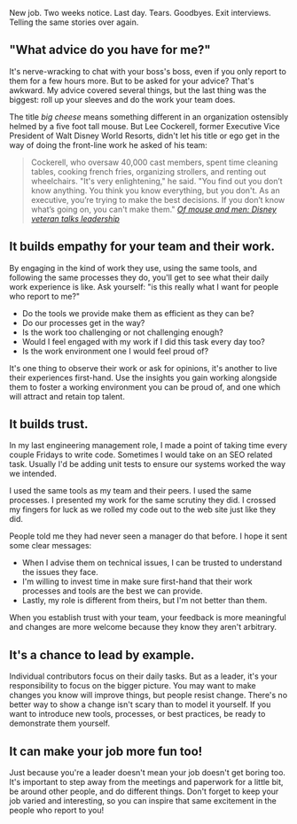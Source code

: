 New job. Two weeks notice. Last day. Tears. Goodbyes. Exit interviews. Telling the same stories over again.

## "What advice do you have for me?"

It's nerve-wracking to chat with your boss's boss, even if you only report to them for a few hours more. But to be asked for your advice? That's awkward. My advice covered several things, but the last thing was the biggest: roll up your sleeves and do the work your team does.

The title *big cheese* means something different in an organization ostensibly helmed by a five foot tall mouse. But Lee Cockerell, former Executive Vice President of Walt Disney World Resorts, didn't let his title or ego get in the way of doing the front-line work he asked of his team:

> Cockerell, who oversaw 40,000 cast members, spent time cleaning tables, cooking french fries, organizing strollers, and renting out wheelchairs.
> "It's very enlightening," he said. "You find out you don’t know anything. You think you know everything, but you don't. As an executive, you’re trying to make the best decisions. If you don’t know what’s going on, you can't make them."
> <cite>[Of mouse and men: Disney veteran talks leadership](https://www.fwbusiness.com/news/latest/businessweekly/article_0477c86e-992a-5448-8e55-e608357c031a.html)</cite>

## It builds empathy for your team and their work.

By engaging in the kind of work they use, using the same tools, and following the same processes they do, you'll get to see what their daily work experience is like. Ask yourself: "is this really what I want for people who report to me?"

* Do the tools we provide make them as efficient as they can be?
* Do our processes get in the way?
* Is the work too challenging or not challenging enough?
* Would I feel engaged with my work if I did this task every day too?
* Is the work environment one I would feel proud of?

It's one thing to observe their work or ask for opinions, it's another to live their experiences first-hand. Use the insights you gain working alongside them to foster a working environment you can be proud of, and one which will attract and retain top talent.

## It builds trust.

In my last engineering management role, I made a point of taking time every couple Fridays to write code. Sometimes I would take on an SEO related task. Usually I'd be adding unit tests to ensure our systems worked the way we intended.

I used the same tools as my team and their peers. I used the same processes. I presented my work for the same scrutiny they did. I crossed my fingers for luck as we rolled my code out to the web site just like they did.

People told me they had never seen a manager do that before. I hope it sent some clear messages:
* When I advise them on technical issues, I can be trusted to understand the issues they face.
* I'm willing to invest time in make sure first-hand that their work processes and tools are the best we can provide.
* Lastly, my role is different from theirs, but I'm not better than them.

When you establish trust with your team, your feedback is more meaningful and changes are more welcome because they know they aren't arbitrary.

## It's a chance to lead by example.

Individual contributors focus on their daily tasks. But as a leader, it's your responsibility to focus on the bigger picture. You may want to make changes you know will improve things, but people resist change. There's no better way to show a change isn't scary than to model it yourself. If you want to introduce new tools, processes, or best practices, be ready to demonstrate them yourself.

## It can make your job more fun too!

Just because you're a leader doesn't mean your job doesn't get boring too. It's important to step away from the meetings and paperwork for a little bit, be around other people, and do different things. Don't forget to keep your job varied and interesting, so you can inspire that same excitement in the people who report to you!